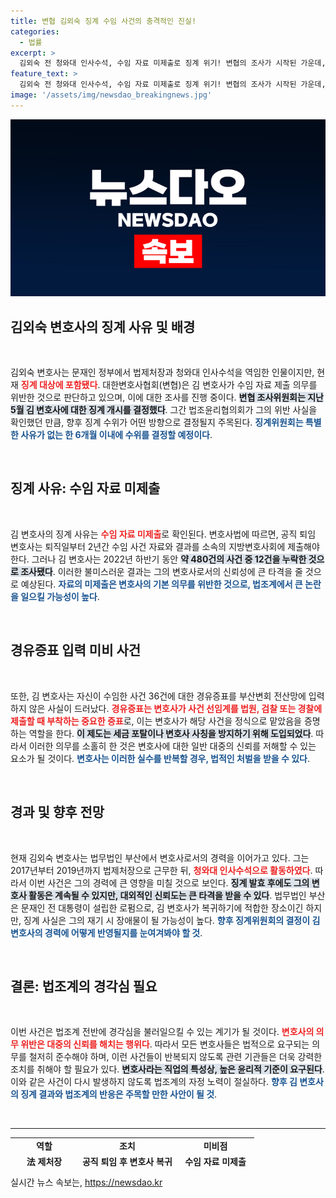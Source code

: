```yaml
---
title: 변협 김외숙 징계 수임 사건의 충격적인 진실!
categories:
  - 법률
excerpt: >
  김외숙 전 청와대 인사수석, 수임 자료 미제출로 징계 위기! 변협의 조사가 시작된 가운데, 그는 480여 개 사건 중 12건을 누락한 정황이 드러났다. 법조계의 이목이 집중되고 있다.
feature_text: >
  김외숙 전 청와대 인사수석, 수임 자료 미제출로 징계 위기! 변협의 조사가 시작된 가운데, 그는 480여 개 사건 중 12건을 누락한 정황이 드러났다. 법조계의 이목이 집중되고 있다.
image: '/assets/img/newsdao_breakingnews.jpg'
---
```


<p><img src="/assets/img/newsdao_breakingnews.jpg" alt="ranknews 속보" /></p>

<h2 data-ke-size="size26">김외숙 변호사의 징계 사유 및 배경</h2>

<p data-ke-size="size16">&nbsp;</p>

<p>김외숙 변호사는 문재인 정부에서 법제처장과 청와대 인사수석을 역임한 인물이지만, 현재 <b><span style="color: #ee2323;">징계 대상에 포함됐다</span></b>. 대한변호사협회(변협)은 김 변호사가 수임 자료 제출 의무를 위반한 것으로 판단하고 있으며, 이에 대한 조사를 진행 중이다. <b><span style="background-color: #21538527;">변협 조사위원회는 지난 5월 김 변호사에 대한 징계 개시를 결정했다</span></b>. 그간 법조윤리협의회가 그의 위반 사실을 확인했던 만큼, 향후 징계 수위가 어떤 방향으로 결정될지 주목된다. <b><span style="color: #1a5490;">징계위원회는 특별한 사유가 없는 한 6개월 이내에 수위를 결정할 예정이다</span></b>. </p>

<p data-ke-size="size16">&nbsp;</p>

<h2 data-ke-size="size26">징계 사유: 수임 자료 미제출</h2>

<p data-ke-size="size16">&nbsp;</p>

<p>김 변호사의 징계 사유는 <b><span style="color: #ee2323;">수임 자료 미제출</span></b>로 확인된다. 변호사법에 따르면, 공직 퇴임 변호사는 퇴직일부터 2년간 수임 사건 자료와 결과를 소속의 지방변호사회에 제출해야 한다. 그러나 김 변호사는 2022년 하반기 동안 <b><span style="background-color: #21538527;">약 480건의 사건 중 12건을 누락한 것으로 조사됐다</span></b>. 이러한 불미스러운 결과는 그의 변호사로서의 신뢰성에 큰 타격을 줄 것으로 예상된다. <b><span style="color: #1a5490;">자료의 미제출은 변호사의 기본 의무를 위반한 것으로, 법조계에서 큰 논란을 일으킬 가능성이 높다</span></b>. </p>

<p data-ke-size="size16">&nbsp;</p>

<h2 data-ke-size="size26">경유증표 입력 미비 사건</h2>

<p data-ke-size="size16">&nbsp;</p>

<p>또한, 김 변호사는 자신이 수임한 사건 36건에 대한 경유증표를 부산변회 전산망에 입력하지 않은 사실이 드러났다. <b><span style="color: #ee2323;">경유증표는 변호사가 사건 선임계를 법원, 검찰 또는 경찰에 제출할 때 부착하는 중요한 증표</span></b>로, 이는 변호사가 해당 사건을 정식으로 맡았음을 증명하는 역할을 한다. <b><span style="background-color: #21538527;">이 제도는 세금 포탈이나 변호사 사칭을 방지하기 위해 도입되었다</span></b>. 따라서 이러한 의무를 소홀히 한 것은 변호사에 대한 일반 대중의 신뢰를 저해할 수 있는 요소가 될 것이다. <b><span style="color: #1a5490;">변호사는 이러한 실수를 반복할 경우, 법적인 처벌을 받을 수 있다</span></b>. </p>

<p data-ke-size="size16">&nbsp;</p>

<h2 data-ke-size="size26">경과 및 향후 전망</h2>

<p data-ke-size="size16">&nbsp;</p>

<p>현재 김외숙 변호사는 법무법인 부산에서 변호사로서의 경력을 이어가고 있다. 그는 2017년부터 2019년까지 법제처장으로 근무한 뒤, <b><span style="color: #ee2323;">청와대 인사수석으로 활동하였다</span></b>. 따라서 이번 사건은 그의 경력에 큰 영향을 미칠 것으로 보인다. <b><span style="background-color: #21538527;">징계 발효 후에도 그의 변호사 활동은 계속될 수 있지만, 대외적인 신뢰도는 큰 타격을 받을 수 있다</span></b>. 법무법인 부산은 문재인 전 대통령이 설립한 로펌으로, 김 변호사가 복귀하기에 적합한 장소이긴 하지만, 징계 사실은 그의 재기 시 장애물이 될 가능성이 높다. <b><span style="color: #1a5490;">향후 징계위원회의 결정이 김 변호사의 경력에 어떻게 반영될지를 눈여겨봐야 할 것</span></b>. </p>

<p data-ke-size="size16">&nbsp;</p>

<h2 data-ke-size="size26">결론: 법조계의 경각심 필요</h2>

<p data-ke-size="size16">&nbsp;</p>

<p>이번 사건은 법조계 전반에 경각심을 불러일으킬 수 있는 계기가 될 것이다. <b><span style="color: #ee2323;">변호사의 의무 위반은 대중의 신뢰를 해치는 행위다</span></b>. 따라서 모든 변호사들은 법적으로 요구되는 의무를 철저히 준수해야 하며, 이런 사건들이 반복되지 않도록 관련 기관들은 더욱 강력한 조치를 취해야 할 필요가 있다. <b><span style="background-color: #21538527;">변호사라는 직업의 특성상, 높은 윤리적 기준이 요구된다</span></b>. 이와 같은 사건이 다시 발생하지 않도록 법조계의 자정 노력이 절실하다. <b><span style="color: #1a5490;">향후 김 변호사의 징계 결과와 법조계의 반응은 주목할 만한 사안이 될 것</span></b>. </p>

<p data-ke-size="size16">&nbsp;</p>

<hr>

<table style="width: 100%; height: 47px;">
    <tbody>
        <tr>
            <td style="text-align: center; height: 17px;"><b>역할</b></td>
            <td style="text-align: center; height: 17px;"><b>조치</b></td>
            <td style="text-align: center; height: 17px;"><b>미비점</b></td>
        </tr>
        <tr>
            <td style="text-align: center; height: 17px;"><b>法 제처장</b></td>
            <td style="text-align: center; height: 17px;"><b>공직 퇴임 후 변호사 복귀</b></td>
            <td style="text-align: center; height: 17px;"><b>수임 자료 미제출</b></td>
        </tr>
        <tr>
            <td style="text-align: center; height: 17px;"><b>청와대 인사수석</b></td>
            <td style="text-align: center; height: 17px;"><b>변호사로서 경력 지속</b></td>
            <td style="text-align: center; height: 17px;"><b>경유증표 입력 미비</b></td>
        </tr>
    </tbody>
</table>
실시간 뉴스 속보는, <a href="https://newsdao.kr" rel="dofollow">https://newsdao.kr</a>


